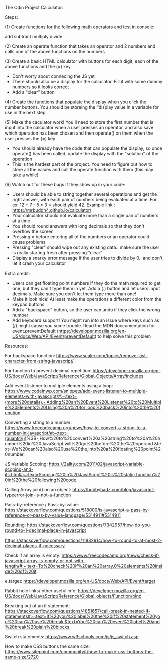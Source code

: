 The Odin Project
Calculator:

Steps: 

(1) Create functions for the following math operators and test in console:

add
subtract
multiply
divide

(2) Create an operate function that takes an operator and 2 numbers and calls one of the above functions on the numbers

(3) Create a basic HTML calculator with buttons for each digit, each of the above functions and the (=) key
- Don't worry about connecing the JS yet
- There should also be a display for the calculator. Fill it with some dummy numbers so it looks correct
- Add a "clear" button

(4) Create the functions that populate the display when you click the number buttons. You should be storeing the "display value in a variable for use in the next step

(5) Make the caculator work! You'll need to store the first number that is input into the calculator when a user presses an operator, and also save which operation has been chosen and then operate() on them when the user presses the (=) key
- You should already have the code that can populate the display, so once operate() has been called, update the display with the "solution" of the operation
- This is the hardest part of the project. You need to figure out how to store all the values and call the operate function with them (this may take a while)

(6) Watch out for these bugs if they show up in your code:
- Users should be able to string together several operations and get the right answer, with each pair of numbers being evaluated at a time. For ex: 12 + 7 - 5 * 3 = should yield 42. Example link : https://mrbuddh4.github.io/calculator/
- Your calculator should not evaluate more than a single pair of numbers at a time 
- You should round answers with long decimals so that they don't overflow the screen
- Pressing = before entering all of the numbers or an operator could cause problems
- Pressing "clear" should wipe out any existing data.. make sure the user is really starting fresh after pressing "clear"
- Display a snarky error message if the user tries to divide by 0.. and don't let it crash your calculator

Extra credit:
- Users can get floating point numbers if they do tha math required to get one, but they can't type them in yet. Add a (.) button and let users input decimals. Make sure you don't let them type more than one!
- Make it look nice! At least make the operations a different color from the keypad buttons
- Add a "backspace" button, so the user can undo if they click the wrong number
- Add keyboard support! You might run into an issue where keys such as (/) might cause you some trouble. Read the MDN doccumentation for event.preventDefault (https://developer.mozilla.org/en-US/docs/Web/API/Event/preventDefault) to help solve this problem

Resources:

For backspace function:
https://www.scaler.com/topics/remove-last-character-from-string-javascript/

For function to prevent decimal repetition:
https://developer.mozilla.org/en-US/docs/Web/JavaScript/Reference/Global_Objects/Array/includes

Add event listener to multiple elements using a loop:
https://www.codeinwp.com/snippets/add-event-listener-to-multiple-elements-with-javascript/#:~:text=(more%20details).-,Adding%20an%20Event%20Listener%20to%20Multiple%20Elements%20Using%20a%20for,loop%20back%20into%20the%20function.

Converting a string to a number:
https://www.freecodecamp.org/news/how-to-convert-a-string-to-a-number-in-javascript/#:~:text=(quantity))%3B-,How%20to%20convert%20a%20string%20to%20a%20number%20in%20JavaScript,will%20go%20before%20the%20operand.&text=We%20can%20also%20use%20the,into%20a%20floating%20point%20number.

JS Variable Scoping:
https://2ality.com/2011/02/javascript-variable-scoping-and-its.html#:~:text=Scoping%20in%20JavaScript%20is%20static,function%20in%20the%20following%20code.

Calling Array.join() on an object:
https://bobbyhadz.com/blog/javascript-typeerror-join-is-not-a-function

Pass-by-reference / Pass-by-value: 
https://stackoverflow.com/questions/518000/is-javascript-a-pass-by-reference-or-pass-by-value-language/5314911#5314911

Rounding:
https://stackoverflow.com/questions/7342957/how-do-you-round-to-1-decimal-place-in-javascript

https://stackoverflow.com/questions/11832914/how-to-round-to-at-most-2-decimal-places-if-necessary

Check if an array is empty:
https://www.freecodecamp.org/news/check-if-javascript-array-is-empty-or-not-with-length/#:~:text=To%20check%20if%20an%20array,0%20elements%20inside%20of%20it.

e.target:
https://developer.mozilla.org/en-US/docs/Web/API/Event/target


Rabbit hole links/ other useful info:
https://developer.mozilla.org/en-US/docs/Web/JavaScript/Reference/Global_objects/Function/bind

Breaking out of an if statement:
https://stackoverflow.com/questions/4851657/call-break-in-nested-if-statements#:~:text=If%20you%20label%20the%20if%20statement%20you%20can%20use%20break.&text=You%20can%20even%20label%20and%20break%20plain%20blocks.

Switch statements:
https://www.w3schools.com/js/js_switch.asp

How to make CSS buttons the same size:
https://www.sitepoint.com/community/t/how-to-make-css-buttons-the-same-size/2720

